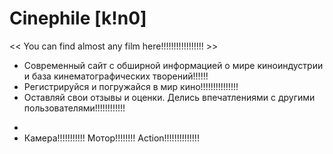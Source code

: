# Сinephile [k!n0]
<< You can find almost any film here!!!!!!!!!!!!!!!!! >>

- Современный сайт с обширной информацией о мире киноиндустрии и база кинематографических творений!!!!!!
- Регистрируйся и погружайся в мир кино!!!!!!!!!!!!!!!
- Оставляй свои отзывы и оценки. Делись впечатлениями с другими пользователями!!!!!!!!!!!!
*
* Камера!!!!!!!!!!! Мотор!!!!!!!! Action!!!!!!!!!!!!!!
